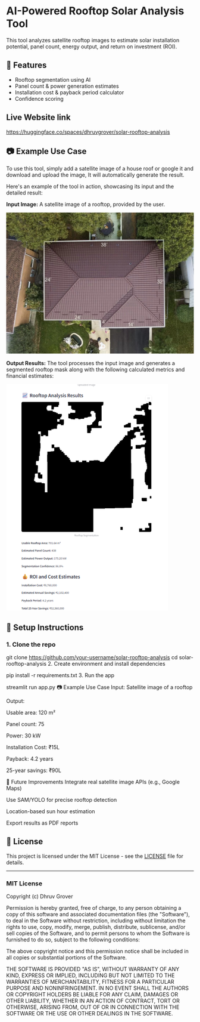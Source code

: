 

# AI-Powered Rooftop Solar Analysis Tool

This tool analyzes satellite rooftop images to estimate solar installation potential, panel count, energy output, and return on investment (ROI).

## 🔧 Features
- Rooftop segmentation using AI
- Panel count & power generation estimates
- Installation cost & payback period calculator
- Confidence scoring

## Live Website link
 https://huggingface.co/spaces/dhruvgrover/solar-rooftop-analysis

 ## 📷 Example Use Case

 To use this tool, simply add a satellite image of a house roof or google it and download and upload the image, It will automatically generate the result.

Here's an example of the tool in action, showcasing its input and the detailed result:

**Input Image:**
A satellite image of a rooftop, provided by the user.

![Example Input Image](example3.jpg)

**Output Results:**
The tool processes the input image and generates a segmented rooftop mask along with the following calculated metrics and financial estimates:

![Example Output Result](Result_project.png)

## 🚀 Setup Instructions

### 1. Clone the repo

git clone https://github.com/your-username/solar-rooftop-analysis
cd solar-rooftop-analysis
2. Create environment and install dependencies


pip install -r requirements.txt
3. Run the app


streamlit run app.py
📷 Example Use Case
Input: Satellite image of a rooftop

Output:

Usable area: 120 m²

Panel count: 75

Power: 30 kW

Installation Cost: ₹15L

Payback: 4.2 years

25-year savings: ₹90L

🔮 Future Improvements
Integrate real satellite image APIs (e.g., Google Maps)

Use SAM/YOLO for precise rooftop detection

Location-based sun hour estimation

Export results as PDF reports

## 📄 License

This project is licensed under the MIT License - see the [LICENSE](LICENSE) file for details.

---

### MIT License

Copyright (c) Dhruv Grover

Permission is hereby granted, free of charge, to any person obtaining a copy
of this software and associated documentation files (the "Software"), to deal
in the Software without restriction, including without limitation the rights
to use, copy, modify, merge, publish, distribute, sublicense, and/or sell
copies of the Software, and to permit persons to whom the Software is
furnished to do so, subject to the following conditions:

The above copyright notice and this permission notice shall be included in all
copies or substantial portions of the Software.

THE SOFTWARE IS PROVIDED "AS IS", WITHOUT WARRANTY OF ANY KIND, EXPRESS OR
IMPLIED, INCLUDING BUT NOT LIMITED TO THE WARRANTIES OF MERCHANTABILITY,
FITNESS FOR A PARTICULAR PURPOSE AND NONINFRINGEMENT. IN NO EVENT SHALL THE
AUTHORS OR COPYRIGHT HOLDERS BE LIABLE FOR ANY CLAIM, DAMAGES OR OTHER
LIABILITY, WHETHER IN AN ACTION OF CONTRACT, TORT OR OTHERWISE, ARISING FROM,
OUT OF OR IN CONNECTION WITH THE SOFTWARE OR THE USE OR OTHER DEALINGS IN THE
SOFTWARE.
